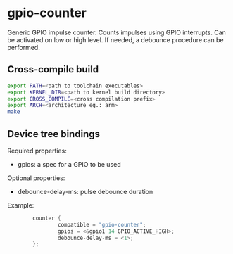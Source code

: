 # gpio-counter

Generic GPIO impulse counter. Counts impulses using GPIO interrupts.
Can be activated on low or high level. If needed, 
a debounce procedure can be performed.

## Cross-compile build
```sh
export PATH=<path to toolchain executables>
export KERNEL_DIR=<path to kernel build directory>
export CROSS_COMPILE=<cross compilation prefix>
export ARCH=<architecture eg.: arm>
make
```

## Device tree bindings

Required properties:
* gpios: a spec for a GPIO to be used

Optional properties:
* debounce-delay-ms: pulse debounce duration

Example:
```c
        counter {
                compatible = "gpio-counter";
                gpios = <&gpio1 14 GPIO_ACTIVE_HIGH>;
                debounce-delay-ms = <1>;
        };
```
